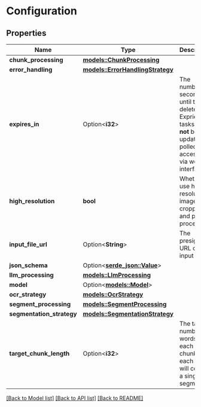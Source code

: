 # Configuration

## Properties

Name | Type | Description | Notes
------------ | ------------- | ------------- | -------------
**chunk_processing** | [**models::ChunkProcessing**](ChunkProcessing.md) |  | 
**error_handling** | [**models::ErrorHandlingStrategy**](ErrorHandlingStrategy.md) |  | 
**expires_in** | Option<**i32**> | The number of seconds until task is deleted. Expried tasks can **not** be updated, polled or accessed via web interface. | [optional]
**high_resolution** | **bool** | Whether to use high-resolution images for cropping and post-processing. | 
**input_file_url** | Option<**String**> | The presigned URL of the input file. | [optional]
**json_schema** | Option<[**serde_json::Value**](.md)> |  | [optional]
**llm_processing** | [**models::LlmProcessing**](LlmProcessing.md) |  | 
**model** | Option<[**models::Model**](Model.md)> |  | [optional]
**ocr_strategy** | [**models::OcrStrategy**](OcrStrategy.md) |  | 
**segment_processing** | [**models::SegmentProcessing**](SegmentProcessing.md) |  | 
**segmentation_strategy** | [**models::SegmentationStrategy**](SegmentationStrategy.md) |  | 
**target_chunk_length** | Option<**i32**> | The target number of words in each chunk. If 0, each chunk will contain a single segment. | [optional]

[[Back to Model list]](../README.md#documentation-for-models) [[Back to API list]](../README.md#documentation-for-api-endpoints) [[Back to README]](../README.md)


